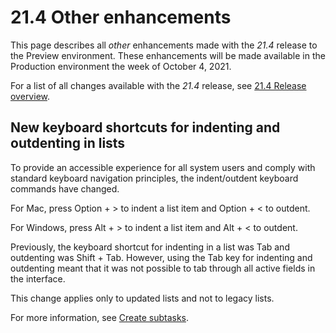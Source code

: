 

# 21.4 Other enhancements

This page describes all *other* enhancements made with the *21.4* release to the Preview environment. These enhancements will be made available in the Production environment the week of October 4, 2021.

For a list of all changes available with the *21.4* release, see [21.4 Release overview](../../../product-announcements/product-releases/21.4-release-activity/21.4-release-overview.md).

## New keyboard shortcuts for indenting and outdenting in lists

To provide an accessible experience for all system users and comply with standard keyboard navigation principles, the indent/outdent keyboard commands have changed.

For Mac, press Option + > to indent a list item and Option + < to outdent.

For Windows, press Alt + > to indent a list item and Alt + < to outdent.

Previously, the keyboard shortcut for indenting in a list was Tab and outdenting was Shift + Tab. However, using the Tab key for indenting and outdenting meant that it was not possible to tab through all active fields in the interface.

This change applies only to updated lists and not to legacy lists.

For more information, see [Create subtasks](../../../manage-work/tasks/create-tasks/create-subtasks.md).
